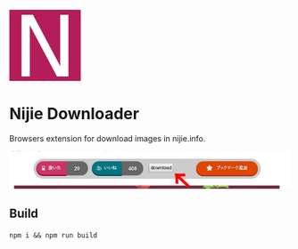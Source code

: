 ![icon](/public/icon.png)

# Nijie Downloader

Browsers extension for download images in nijie.info.

![screenshot](/screenshot.png)

## Build

`npm i && npm run build`
